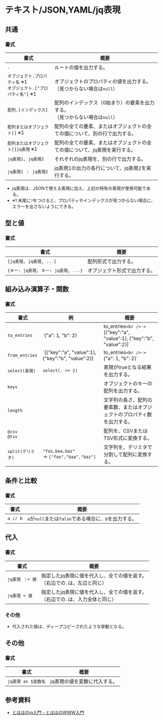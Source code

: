 # テキスト/JSON,YAML/jq表現

## 共通

### 書式

| 書式                               | 概要                                                         |
| -------------------------------------- | ------------------------------------------------------------ |
| `.`                                    | ルートの値を出力する。                                       |
| `オブジェクト.プロパティ名` ※1<br />`オブジェクト.["プロパティ名"]` ※1 | オブジェクトのプロパティの値を出力する。<br />（見つからない場合は`null`）     |
| `配列.[インデックス]`                 | 配列のインデックス（0始まり）の要素を出力する。<br />（見つからない場合は`null`） |
| `配列またはオブジェクト[]` ※1           | 配列の全ての要素、またはオブジェクトの全ての値について、別の行で出力する。 |
| `配列またはオブジェクト[]jq表現` ※1 | 配列の全ての要素、またはオブジェクトの全ての値について、jq表現を実行する。 |
| `jq表現1, jq表現2` | それぞれのjq表現を、別の行で出力する。 |
| `jq表現1 ｜ jq表現2` | jq表現1の出力の各行について、jq表現2を実行する。 |

- jq表現は、JSONで使える表現に加え、上記の特有の表現が使用可能である。
- ※1 末尾に`?`をつけると、プロパティやインデックスが見つからない場合に、エラーを出さないようにできる。

## 型と値

### 書式

| 書式                                | 概要                         |
| ----------------------------------- | ---------------------------- |
| `[jq表現, jq表現, ...]`             | 配列形式で出力する。         |
| `{キー: jq表現, キー: jq表現, ...}` | オブジェクト形式で出力する。 |

## 組み込み演算子・関数

### 書式

| 書式               | 例                                                           | 概要                                                         |
| ------------------ | ------------------------------------------------------------ | ------------------------------------------------------------ |
| `to_entries`       | `{"a": 1, "b": 2} | to_entries`<br />-> `[{"key":"a", "value":1}, {"key":"b", "value":2}]` | オブジェクトをキーバリュー型の配列に変換して出力する。       |
| `from_entries`     | `[{"key":"a", "value":1}, {"key":"b", "value":2}] | to_entries`<br />-> `{"a": 1, "b": 2}` | キーバリュー型の配列をオブジェクトに変換して出力する。       |
| `select(表現)`     | `select(. >= 2)`                                             | 表現がtrueとなる結果を出力する。                             |
| `keys`             |                                                              | オブジェクトのキーの配列を出力する。                         |
| `length`           |                                                              | 文字列の長さ、配列の要素数、またはオブジェクトのプロパティ数を出力する。 |
| `@csv`<br />`@tsv` |                                                              | 配列を、CSVまたはTSV形式に変換する。                         |
| `split(デリミタ)`  | `"foo,baa,baz"` <br />-> `["foo","baa","baz"]`               | 文字列を、デリミタで分割して配列に変換する。                 |

## 条件と比較

### 書式

| 書式     | 概要                                                  |
| -------- | ----------------------------------------------------- |
| `a // b` | `a`が`null`または`false`である場合に、`b`を出力する。 |

## 代入

### 書式

| 書式            | 概要                                                         |
| --------------- | ------------------------------------------------------------ |
| `jq表現 ｜= 値` | 指定したjq表現に値を代入し、全ての値を返す。<br />（右辺での`.`は、左辺と同じ） |
| `jq表現 = 値`   | 指定したjq表現に値を代入し、全ての値を返す。<br />（右辺での`.`は、入力全体と同じ） |

### その他

- 代入された値は、ディープコピーされたような挙動となる。

## その他

### 書式

| 書式                | 概要                         |
| ------------------- | ---------------------------- |
| `jq表現 as $変数名` | jq表現の値を変数に代入する。 |

## 参考資料

- [とほほのjq入門 - とほほのWWW入門](https://www.tohoho-web.com/ex/jq.html)
